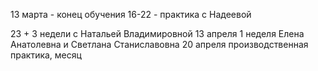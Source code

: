 13 марта - конец обучения
16-22 - практика с Надеевой

23 + 3 недели с Натальей Владимировной
13 апреля 1 неделя Елена Анатолевна и Светлана Станиславовна
20 апреля производственная практика, месяц